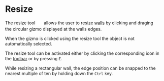 # Resize

The resize tool <img style="vertical-align:middle" src="images/resize_wall.png" alt="Resize Tool Icon" height="20em"/> allows the user to resize [walls](../objects/walls.md) by clicking and draging the circular gizmo displayed at the walls edges.

When the gizmo is clicked using the resize tool the object is not automatically selected.

The resize tool can be activated either by clicking the corresponding icon in the [toolbar](../ui/toolbar.md) or by pressing `E`.

While resizing a rectangular wall, the edge position can be snapped to the nearest multiple of ten by holding down the `Ctrl` key. <!-- TODO: Why only rect walls? -->